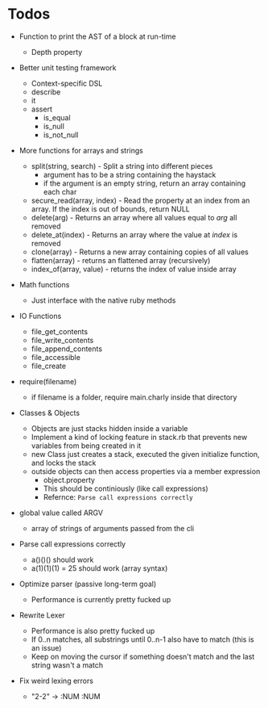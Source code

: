# Todos

- Function to print the AST of a block at run-time
  - Depth property

- Better unit testing framework
  - Context-specific DSL
  - describe
  - it
  - assert
    - is_equal
    - is_null
    - is_not_null

- More functions for arrays and strings
  - split(string, search) - Split a string into different pieces
    - argument has to be a string containing the haystack
    - if the argument is an empty string, return an array containing each char
  - secure_read(array, index) - Read the property at an index from an array. If the index is out of bounds, return NULL
  - delete(arg) - Returns an array where all values equal to *arg* all removed
  - delete_at(index) - Returns an array where the value at *index* is removed
  - clone(array) - Returns a new array containing copies of all values
  - flatten(array) - returns an flattened array (recursively)
  - index_of(array, value) - returns the index of value inside array

- Math functions
  - Just interface with the native ruby methods

- IO Functions
  - file_get_contents
  - file_write_contents
  - file_append_contents
  - file_accessible
  - file_create

- require(filename)
  - if filename is a folder, require main.charly inside that directory

- Classes & Objects
  - Objects are just stacks hidden inside a variable
  - Implement a kind of locking feature in stack.rb that prevents new variables from being created in it
  - new Class just creates a stack, executed the given initialize function, and locks the stack
  - outside objects can then access properties via a member expression
    - object.property
    - This should be continiously (like call expressions)
    - Refernce: `Parse call expressions correctly`

- global value called ARGV
  - array of strings of arguments passed from the cli

- Parse call expressions correctly
  - a()()() should work
  - a(1)(1)(1) = 25 should work (array syntax)

- Optimize parser (passive long-term goal)
  - Performance is currently pretty fucked up

- Rewrite Lexer
  - Performance is also pretty fucked up
  - If 0..n matches, all substrings until 0..n-1 also have to match (this is an issue)
  - Keep on moving the cursor if something doesn't match and the last string wasn't a match

- Fix weird lexing errors
  - "2-2" -> :NUM :NUM
